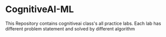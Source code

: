 # CognitiveAI-ML
This Repository contains  cognitiveai class's all practice labs.
Each lab has different problem statement and solved by different algorithm
